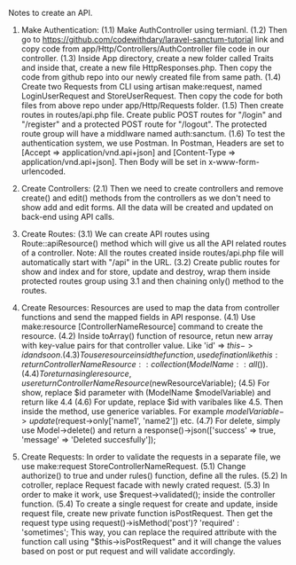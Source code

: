 Notes to create an API.

1. Make Authentication:
  (1.1) Make AuthController using termianl.
  (1.2) Then go to https://github.com/codewithdary/laravel-sanctum-tutorial link and copy code from app/Http/Controllers/AuthController file code in our controller.
  (1.3) Inside App directory, create a new folder called Traits and inside that, create a new file HttpResponses.php. Then copy the code from github repo into our newly created file from same path.
  (1.4) Create two Requests from CLI using artisan make:request, named LoginUserRequest and StoreUserRequest. Then copy the code for both files from above repo under app/Http/Requests folder.
  (1.5) Then create routes in routes/api.php file. Create public POST routes for "/login" and "/register" and a protected POST route for "/logout". The protected route group will have a middlware named auth:sanctum.
  (1.6) To test the authentication system, we use Postman. In Postman, Headers are set to [Accept => application/vnd.api+json] and [Content-Type => application/vnd.api+json]. Then Body will be set in x-www-form-urlencoded.

2. Create Controllers:
  (2.1) Then we need to create controllers and remove create() and edit() methods from the controllers as we don't need to show add and edit forms. All the data will be created and updated on back-end using API calls.

3. Create Routes:
  (3.1) We can create API routes using Route::apiResource() method which will give us all the API related routes of a controller.
  Note: All the routes created inside routes/api.php file will automatically start with "/api" in the URL.
  (3.2) Create public routes for show and index and for store, update and destroy, wrap them inside protected routes group using 3.1 and then chaining only() method to the routes.

4. Create Resources:
  Resources are used to map the data from controller functions and send the mapped fields in API response.
  (4.1) Use make:resource [ControllerNameResource] command to create the resource.
  (4.2) Inside toArray() function of resource, retun new array with key-value pairs for that controller value. Like 'id' => $this->id and so on.
  (4.3) To use resource insid the function, use defination like this:
        return ControllerNameResource::collection(ModelName::all()).
  (4.4) To return a single resource, use return ControllerNameResource($newResourceVariable);
  (4.5) For show, replace $id parameter with (ModelName $modelVariable) and return like 4.4
  (4.6) For update, replace $id with varibales like 4.5. Then inside the method, use generice variables. For example $modelVariable->update($request->only['name1', 'name2']) etc.
  (4.7) For delete, simply use Model->delete() and return a response()->json(['success' => true, 'message' => 'Deleted succesfully']);
  
5. Create Requests:
  In order to validate the requests in a separate file, we use make:request StoreControllerNameRequest.
  (5.1) Change authorize() to true and under rules() function, define all the rules.
  (5.2) In cotroller, replace Request facade with newly crated request.
  (5.3) In order to make it work, use $request->validated(); inside the controller function.
  (5.4) To create a single request for create and update, inside request file, create new private function isPostRequest. Then get the request type using request()->isMethod('post')? 'required' : 'sometimes';
  This way, you can replace the required attribute with the function call using "$this->isPostRequest" and it will change the values based on post or put request and will validate accordingly.